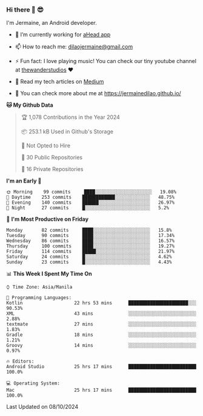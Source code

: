 ### Hi there 👋 😎
I'm Jermaine, an Android developer.

- 🔭 I’m currently working for [aHead app](https://www.ahead-app.com/)

- 📫 How to reach me: dilaojermaine@gmail.com

- ⚡ Fun fact: I love playing music! You can check our tiny youtube channel at [thewanderstudios](https://www.youtube.com/thewanderstudios) ♥️

- 📖 Read my tech articles on [Medium](https://jermainedilao.medium.com/)

- 👀 You can check more about me at https://jermainedilao.github.io/

<!--
**jermainedilao/jermainedilao** is a ✨ _special_ ✨ repository because its `README.md` (this file) appears on your GitHub profile.

Here are some ideas to get you started:

- 🔭 I’m currently working on ...
- 🌱 I’m currently learning ...
- 👯 I’m looking to collaborate on ...
- 🤔 I’m looking for help with ...
- 💬 Ask me about ...
- 📫 How to reach me: ...
- 😄 Pronouns: ...
- ⚡ Fun fact: ...
-->

<!--START_SECTION:waka-->
**🐱 My Github Data** 

> 🏆 1,078 Contributions in the Year 2024
 > 
> 📦 253.1 kB Used in Github's Storage 
 > 
> 🚫 Not Opted to Hire
 > 
> 📜 30 Public Repositories 
 > 
> 🔑 16 Private Repositories  
 > 
**I'm an Early 🐤** 

```text
🌞 Morning    99 commits     ████░░░░░░░░░░░░░░░░░░░░░   19.08% 
🌆 Daytime    253 commits    ████████████░░░░░░░░░░░░░   48.75% 
🌃 Evening    140 commits    ██████░░░░░░░░░░░░░░░░░░░   26.97% 
🌙 Night      27 commits     █░░░░░░░░░░░░░░░░░░░░░░░░   5.2%

```
📅 **I'm Most Productive on Friday** 

```text
Monday       82 commits     ████░░░░░░░░░░░░░░░░░░░░░   15.8% 
Tuesday      90 commits     ████░░░░░░░░░░░░░░░░░░░░░   17.34% 
Wednesday    86 commits     ████░░░░░░░░░░░░░░░░░░░░░   16.57% 
Thursday     100 commits    ████░░░░░░░░░░░░░░░░░░░░░   19.27% 
Friday       114 commits    █████░░░░░░░░░░░░░░░░░░░░   21.97% 
Saturday     24 commits     █░░░░░░░░░░░░░░░░░░░░░░░░   4.62% 
Sunday       23 commits     █░░░░░░░░░░░░░░░░░░░░░░░░   4.43%

```


📊 **This Week I Spent My Time On** 

```text
⌚︎ Time Zone: Asia/Manila

💬 Programming Languages: 
Kotlin                   22 hrs 53 mins      ██████████████████████░░░   90.53% 
XML                      43 mins             ░░░░░░░░░░░░░░░░░░░░░░░░░   2.88% 
textmate                 27 mins             ░░░░░░░░░░░░░░░░░░░░░░░░░   1.83% 
Gradle                   18 mins             ░░░░░░░░░░░░░░░░░░░░░░░░░   1.21% 
Groovy                   14 mins             ░░░░░░░░░░░░░░░░░░░░░░░░░   0.97%

🔥 Editors: 
Android Studio           25 hrs 17 mins      █████████████████████████   100.0%

💻 Operating System: 
Mac                      25 hrs 17 mins      █████████████████████████   100.0%

```


 Last Updated on 08/10/2024
<!--END_SECTION:waka-->
